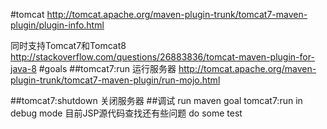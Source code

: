 #tomcat
http://tomcat.apache.org/maven-plugin-trunk/tomcat7-maven-plugin/plugin-info.html

同时支持Tomcat7和Tomcat8
http://stackoverflow.com/questions/26883836/tomcat-maven-plugin-for-java-8
#goals
##tomcat7:run
运行服务器
http://tomcat.apache.org/maven-plugin-trunk/tomcat7-maven-plugin/run-mojo.html

##tomcat7:shutdown
关闭服务器
##调试
run maven goal tomcat7:run in debug mode
目前JSP源代码查找还有些问题 do some test

